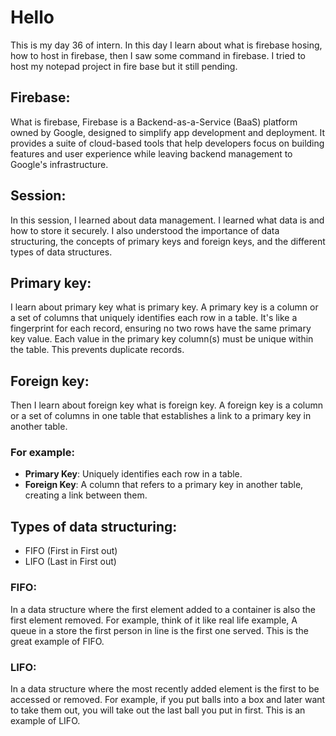 # Hello

This is my day 36 of intern. In this day I learn about what is firebase hosing, how to host in firebase, then I saw some command in firebase. I tried to host my notepad project in fire base but it still pending.

## Firebase:

What is firebase, Firebase is a Backend-as-a-Service (BaaS) platform owned by Google, designed to simplify app development and deployment. It provides a suite of cloud-based tools that help developers focus on building features and user experience while leaving backend management to Google's infrastructure.

## Session:

In this session, I learned about data management. I learned what data is and how to store it securely. I also understood the importance of data structuring, the concepts of primary keys and foreign keys, and the different types of data structures.

## Primary key:

I learn about primary key what is primary key. A primary key is a column or a set of columns that uniquely identifies each row in a table. It's like a fingerprint for each record, ensuring no two rows have the same primary key value. Each value in the primary key column(s) must be unique within the table. This prevents duplicate records.

## Foreign key:

Then I learn about foreign key what is foreign key. A foreign key is a column or a set of columns in one table that establishes a link to a primary key in another table.

### For example:

- **Primary Key**: Uniquely identifies each row in a table.  
- **Foreign Key**: A column that refers to a primary key in another table, creating a link between them.

## Types of data structuring:

- FIFO (First in First out)  
- LIFO (Last in First out)

### FIFO:

In a data structure where the first element added to a container is also the first element removed. For example, think of it like real life example, A queue in a store the first person in line is the first one served. This is the great example of FIFO.

### LIFO:

In a data structure where the most recently added element is the first to be accessed or removed. For example, if you put balls into a box and later want to take them out, you will take out the last ball you put in first. This is an example of LIFO.
